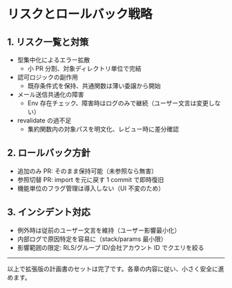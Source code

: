 # リスクとロールバック戦略

## 1. リスク一覧と対策

- 型集中化によるエラー拡散
  - 小 PR 分割、対象ディレクトリ単位で完結
- 認可ロジックの副作用
  - 既存条件式を保持、共通関数は薄い委譲から開始
- メール送信共通化の障害
  - Env 存在チェック、障害時はログのみで継続（ユーザー文言は変更しない）
- revalidate の過不足
  - 集約関数内の対象パスを明文化、レビュー時に差分確認

## 2. ロールバック方針

- 追加のみ PR: そのまま保持可能（未参照なら無害）
- 参照切替 PR: import を元に戻す 1 commit で即時復旧
- 機能単位のフラグ管理は導入しない（UI 不変のため）

## 3. インシデント対応

- 例外時は従前のユーザー文言を維持（ユーザー影響最小化）
- 内部ログで原因特定を容易に（stack/params 最小限）
- 影響範囲の限定: RLS/グループ ID/会社アカウント ID でクエリを絞る

---

以上で拡張版の計画書のセットは完了です。各章の内容に従い、小さく安全に進めます。
